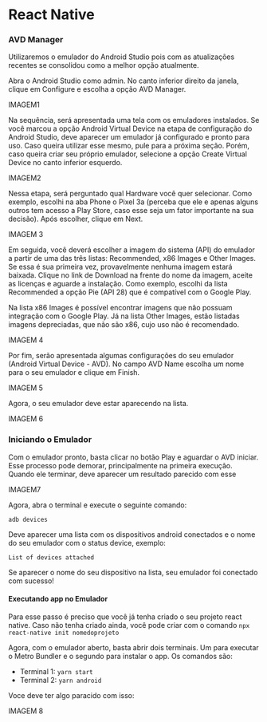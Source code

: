 # React Native

### AVD Manager

Utilizaremos o emulador do Android Studio pois com as atualizações recentes se consolidou como a melhor opção atualmente.

Abra o Android Studio como admin. No canto inferior direito da janela, clique em Configure e escolha a opção AVD Manager.


IMAGEM1


Na sequência, será apresentada uma tela com os emuladores instalados. Se você marcou a opção Android Virtual Device na etapa de configuração do Android Studio, deve aparecer um emulador já configurado e pronto para uso. Caso queira utilizar esse mesmo, pule para a próxima seção. Porém, caso queira criar seu próprio emulador, selecione a opção Create Virtual Device no canto inferior esquerdo.


IMAGEM2

Nessa etapa, será perguntado qual Hardware você quer selecionar. Como exemplo, escolhi na aba Phone o Pixel 3a (perceba que ele e apenas alguns outros tem acesso a Play Store, caso esse seja um fator importante na sua decisão). Após escolher, clique em Next.

IMAGEM 3


Em seguida, você deverá escolher a imagem do sistema (API) do emulador a partir de uma das três listas: Recommended, x86 Images e Other Images. Se essa é sua primeira vez, provavelmente nenhuma imagem estará baixada. Clique no link de Download na frente do nome da imagem, aceite as licenças e aguarde a instalação. Como exemplo, escolhi da lista Recommended a opção Pie (API 28) que é compatível com o Google Play.

Na lista x86 Images é possível encontrar imagens que não possuam integração com o Google Play. Já na lista Other Images, estão listadas imagens depreciadas, que não são x86, cujo uso não é recomendado.

IMAGEM 4


Por fim, serão apresentada algumas configurações do seu emulador (Android Virtual Device - AVD). No campo AVD Name escolha um nome para o seu emulador e clique em Finish.


IMAGEM 5


Agora, o seu emulador deve estar aparecendo na lista.



IMAGEM 6


### Iniciando o Emulador

Com o emulador pronto, basta clicar no botão Play e aguardar o AVD iniciar. Esse processo pode demorar, principalmente na primeira execução. Quando ele terminar, deve aparecer um resultado parecido com esse

IMAGEM7


Agora, abra o terminal e execute o seguinte comando:

```adb devices```


Deve aparecer uma lista com os dispositivos android conectados e o nome do seu emulador com o status device, exemplo:

```List of devices attached```

Se aparecer o nome do seu dispositivo na lista, seu emulador foi conectado com sucesso!

#### Executando app no Emulador

Para esse passo é preciso que você já tenha criado o seu projeto react native. Caso não tenha criado ainda, você pode criar com o comando ```npx react-native init nomedoprojeto```


Agora, com o emulador aberto, basta abrir dois terminais. Um para executar o Metro Bundler e o segundo para instalar o app. Os comandos são:

- Terminal 1: ```yarn start```
- Terminal 2: ```yarn android```


Voce deve ter algo paracido com isso:


IMAGEM 8